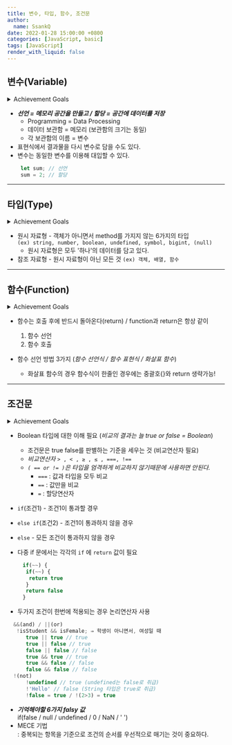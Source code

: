 ```yaml
---
title: 변수, 타입, 함수, 조건문
author:
  name: SsankQ
date: 2022-01-28 15:00:00 +0800
categories: [JavaScript, basic]
tags: [JavaScript]
render_with_liquid: false
---
```


## 변수(Variable)
<details>
<summary>Achievement Goals</summary>
<div markdown="1">       
- [ ]  자바스크립트에서 변수의 선언과 값의 할당에 대해서 설명할 수 있다.
- [ ]  변수 선언과 값 할당에 사용되는 용어에 대해서 정확하게 알 수 있다.
- [ ]  `=`가 "같다"라는 의미가 아니라 할당연산자임을 이해할 수 있다.
- [ ]  `num = num + 1`이 '같다'라는 의미가 아니라 값을 할당하는 것임을 설명할 수 있다.
</div>
</details>

  - ***선언 = 메모리 공간을 만들고 / 할당 = 공간에 데이터를 저장***
    - Programming = Data Processing
    - 데이터 보관함 = 메모리 (보관함의 크기는 동일)
    - 각 보관함의 이름 = 변수
  - 표현식에서 결과물을 다시 변수로 담을 수도 있다.
  - 변수는 동일한 변수를 이용해 대입할 수 있다.
    ```jsx
     let sum; // 선언
     sum = 2; // 할당
    ```
---
## 타입(Type)
<details>
<summary>Achievement Goals</summary>
<div markdown="1">       
- [ ]  자바스크립트에서 원시 자료형과 참조 자료형이 무엇인지 알 수 있다.
- [ ]  원시 자료형 string, number, boolean, undefined의 의미를 이해할 수 있다.
- [ ]  타입마다 다른 속성과 메소드가 있다는 것을 이해할 수 있다.
- [ ]  typeof 를 활용하여 특정 값의 타입을 확인할 수 있다.
- [ ]  비교 시 엄밀한 비교의 필요성을 이해할 수 있다.
</div>
</details>

- 원시 자료형 - 객체가 아니면서 method를 가지지 않는 6가지의 타입  
  `(ex) string, number, boolean, undefined, symbol, bigint, (null)`
  * 원시 자료형은 모두 '하나'의 데이터를 담고 있다.
- 참조 자료형 - 원시 자료형이 아닌 모든 것
  `(ex) 객체, 배열, 함수`
---
## 함수(Function)
<details>
<summary>Achievement Goals</summary>
<div markdown="1">       
- [ ]  함수 선언을 위해 필요한 keyword, name, parameter, body에 대해 이해할 수 있다.
- [ ]  함수 선언과 호출의 기초적인 작동 원리를 이해할 수 있다.
- [ ]  함수의 결과값이 변수에 할당되어 담기는 과정을 이해할 수 있다.
- [ ]  함수의 호출과 리턴에 대해서 이해하고, 실제 코드로 작성하여 활용할 수 있다.
- [ ]  함수 그 자체와 함수의 호출을 구분하여 사용할 수 있다.
- [ ]  매개변수(parameter)와 전달인자(argument)를 구분하여 사용할 수 있다.
- [ ]  같은 기능을 하는 함수를 선언식, 표현식, 화살표 함수로 바꾸어 표현할 수 있다.
</div>
</details>

- 함수는 호출 후에 반드시 돌아온다(return) / function과 return은 항상 같이
  1. 함수 선언 
  2. 함수 호출

- 함수 선언 방법 3가지 (*함수 선언식 / 함수 표현식 / 화살표 함수*)
    * 화살표 함수의 경우 함수식이 한줄인 경우에는 중괄호{}와 return 생략가능!
---
## 조건문
<details>
<summary>Achievement Goals</summary>
<div markdown="1">       
- [ ]  truthy와 falsy가 조건문에서 작동하는 방식을 이해할 수 있다.
- [ ]  비교연산자를 통한 엄격한 비교에 대해 이해할 수 있다.
- [ ]  if와 else if, else를 이해하고 무리없이 활용할 수 있다.
- [ ]  논리연산자를 통해 복잡한 조건을 간결하게 작성할 수 있다.
- [ ]  복잡한 조건문을 활용하여 실생활에서 마주하는 문제를 해결하는 알고리즘을 구현한다.
</div>
</details>

- Boolean 타입에 대한 이해 필요 (*비교의 결과는 늘 true or false = Boolean*)
  - 조건문은 true false를 판별하는 기준을 세우는 것 (비교연산자 필요)
  - *비교연산자* `> , < , ≥ , ≤ , ===, !==` 
  - *`( == or != )`은 타입을 엄격하게 비교하지 않기때문에 사용하면 안된다.*
    - `===` : 값과 타입을 모두 비교
    - `==` : 값만을 비교
    - `=` : 할당연산자

- `if`(조건1) - 조건1이 통과할 경우
- `else if`(조건2) - 조건1이 통과하지 않을 경우
- `else` - 모든 조건이 통과하지 않을 경우
- 다중 if 문에서는 각각의 `if` 에 `return` 값이 필요
```jsx
     if(~~) {
      if(~~) {
       return true
      } 
      return false
     }
```

- 두가지 조건이 한번에 적용되는 경우 논리연산자 사용
```jsx
  &&(and) / ||(or)
   !isStudent && isFemale; ⇒ 학생이 아니면서, 여성일 때
      true || true // true
      true || false // true
      false || false // false
      true && true // true
      true && false // false
      false && false // false
  !(not)
      !undefined // true (undefined는 false로 취급)
      !'Hello' // false (String 타입은 true로 취급)
      !false = true / !(2>3) = true
```
- ***기억해야할 6가지 falsy 값***  
  if(false / null / undefined / 0 / NaN / ' ')
- MECE 기법  
  : 중복되는 항목을 기준으로 조건의 순서를 우선적으로 매기는 것이 중요하다.